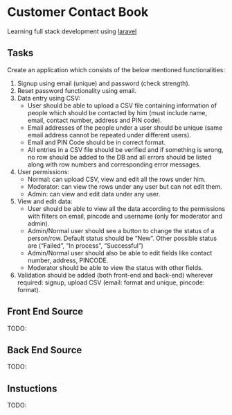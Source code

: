 Customer Contact Book
=====================

Learning full stack development using [laravel](https://laravel.com/)

Tasks
-----

Create an application which consists of the below mentioned functionalities:
1. Signup using email (unique) and password (check strength).
2. Reset password functionality using email.
3. Data entry using CSV:
    * User should be able to upload a CSV file containing information of people which should be contacted by him (must include name, email, contact number, address and PIN code).
    * Email addresses of the people under a user should be unique (same email address cannot be repeated under different users).
    * Email and PIN Code should be in correct format.
    * All entries in a CSV file should be verified and if something is wrong, no row should be added to the DB and all errors should be listed along with row numbers and corresponding error messages.
4. User permissions:
    * Normal: can upload CSV, view and edit all the rows under him.
    * Moderator: can view the rows under any user but can not edit them.
    * Admin: can view and edit data under any user.
5. View and edit data:
    * User should be able to view all the data according to the permissions with filters on email, pincode and username (only for moderator and admin).
    * Admin/Normal user should see a button to change the status of a person/row. Default status should be “New”. Other possible status are (“Failed”, “In process”, “Successful”)
    * Admin/Normal user should also be able to edit fields like contact number, address, PINCODE.
    * Moderator should be able to view the status with other fields.
6. Validation should be added (both front-end and back-end) wherever required: signup, upload CSV (email: format and unique, pincode: format).

Front End Source
----------------

TODO:

Back End Source
---------------

TODO:

Instuctions
-----------

TODO: